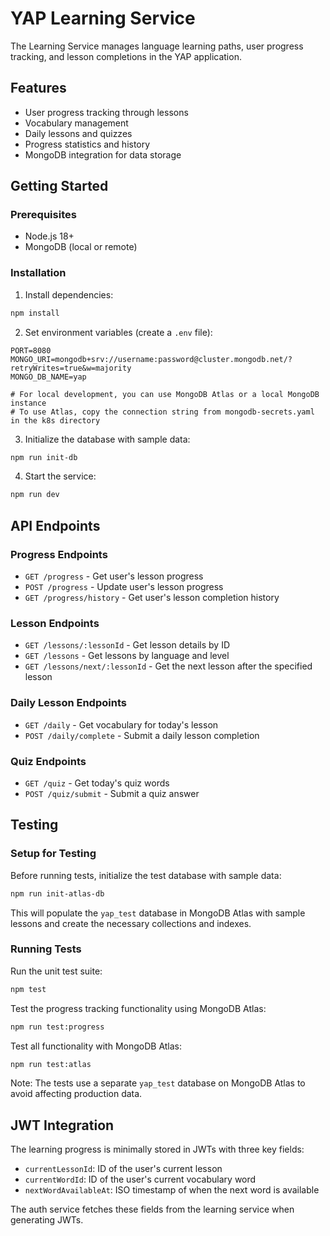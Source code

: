 # YAP Learning Service

The Learning Service manages language learning paths, user progress tracking, and lesson completions in the YAP application.

## Features

- User progress tracking through lessons
- Vocabulary management
- Daily lessons and quizzes
- Progress statistics and history
- MongoDB integration for data storage

## Getting Started

### Prerequisites

- Node.js 18+
- MongoDB (local or remote)

### Installation

1. Install dependencies:

```bash
npm install
```

2. Set environment variables (create a `.env` file):

```
PORT=8080
MONGO_URI=mongodb+srv://username:password@cluster.mongodb.net/?retryWrites=true&w=majority
MONGO_DB_NAME=yap

# For local development, you can use MongoDB Atlas or a local MongoDB instance
# To use Atlas, copy the connection string from mongodb-secrets.yaml in the k8s directory
```

3. Initialize the database with sample data:

```bash
npm run init-db
```

4. Start the service:

```bash
npm run dev
```

## API Endpoints

### Progress Endpoints

- `GET /progress` - Get user's lesson progress
- `POST /progress` - Update user's lesson progress
- `GET /progress/history` - Get user's lesson completion history

### Lesson Endpoints

- `GET /lessons/:lessonId` - Get lesson details by ID
- `GET /lessons` - Get lessons by language and level
- `GET /lessons/next/:lessonId` - Get the next lesson after the specified lesson

### Daily Lesson Endpoints

- `GET /daily` - Get vocabulary for today's lesson
- `POST /daily/complete` - Submit a daily lesson completion

### Quiz Endpoints

- `GET /quiz` - Get today's quiz words
- `POST /quiz/submit` - Submit a quiz answer

## Testing

### Setup for Testing

Before running tests, initialize the test database with sample data:

```bash
npm run init-atlas-db
```

This will populate the `yap_test` database in MongoDB Atlas with sample lessons and create the necessary collections and indexes.

### Running Tests

Run the unit test suite:

```bash
npm test
```

Test the progress tracking functionality using MongoDB Atlas:

```bash
npm run test:progress
```

Test all functionality with MongoDB Atlas:

```bash
npm run test:atlas
```

Note: The tests use a separate `yap_test` database on MongoDB Atlas to avoid affecting production data.

## JWT Integration

The learning progress is minimally stored in JWTs with three key fields:
- `currentLessonId`: ID of the user's current lesson
- `currentWordId`: ID of the user's current vocabulary word
- `nextWordAvailableAt`: ISO timestamp of when the next word is available

The auth service fetches these fields from the learning service when generating JWTs.
